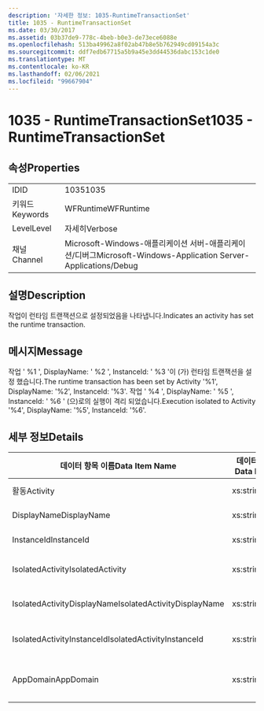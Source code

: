 ```yaml
---
description: '자세한 정보: 1035-RuntimeTransactionSet'
title: 1035 - RuntimeTransactionSet
ms.date: 03/30/2017
ms.assetid: 03b37de9-778c-4beb-b0e3-de73ece6088e
ms.openlocfilehash: 513ba49962a8f02ab47b8e5b762949cd09154a3c
ms.sourcegitcommit: ddf7edb67715a5b9a45e3dd44536dabc153c1de0
ms.translationtype: MT
ms.contentlocale: ko-KR
ms.lasthandoff: 02/06/2021
ms.locfileid: "99667904"
---
```

# <a name="1035---runtimetransactionset"></a><span data-ttu-id="44c32-103">1035 - RuntimeTransactionSet</span><span class="sxs-lookup"><span data-stu-id="44c32-103">1035 - RuntimeTransactionSet</span></span>

## <a name="properties"></a><span data-ttu-id="44c32-104">속성</span><span class="sxs-lookup"><span data-stu-id="44c32-104">Properties</span></span>  
  
|||  
|-|-|  
|<span data-ttu-id="44c32-105">ID</span><span class="sxs-lookup"><span data-stu-id="44c32-105">ID</span></span>|<span data-ttu-id="44c32-106">1035</span><span class="sxs-lookup"><span data-stu-id="44c32-106">1035</span></span>|  
|<span data-ttu-id="44c32-107">키워드</span><span class="sxs-lookup"><span data-stu-id="44c32-107">Keywords</span></span>|<span data-ttu-id="44c32-108">WFRuntime</span><span class="sxs-lookup"><span data-stu-id="44c32-108">WFRuntime</span></span>|  
|<span data-ttu-id="44c32-109">Level</span><span class="sxs-lookup"><span data-stu-id="44c32-109">Level</span></span>|<span data-ttu-id="44c32-110">자세히</span><span class="sxs-lookup"><span data-stu-id="44c32-110">Verbose</span></span>|  
|<span data-ttu-id="44c32-111">채널</span><span class="sxs-lookup"><span data-stu-id="44c32-111">Channel</span></span>|<span data-ttu-id="44c32-112">Microsoft-Windows-애플리케이션 서버-애플리케이션/디버그</span><span class="sxs-lookup"><span data-stu-id="44c32-112">Microsoft-Windows-Application Server-Applications/Debug</span></span>|  
  
## <a name="description"></a><span data-ttu-id="44c32-113">설명</span><span class="sxs-lookup"><span data-stu-id="44c32-113">Description</span></span>  

 <span data-ttu-id="44c32-114">작업이 런타임 트랜잭션으로 설정되었음을 나타냅니다.</span><span class="sxs-lookup"><span data-stu-id="44c32-114">Indicates an activity has set the runtime transaction.</span></span>  
  
## <a name="message"></a><span data-ttu-id="44c32-115">메시지</span><span class="sxs-lookup"><span data-stu-id="44c32-115">Message</span></span>  

 <span data-ttu-id="44c32-116">작업 ' %1 ', DisplayName: ' %2 ', InstanceId: ' %3 '이 (가) 런타임 트랜잭션을 설정 했습니다.</span><span class="sxs-lookup"><span data-stu-id="44c32-116">The runtime transaction has been set by Activity '%1', DisplayName: '%2', InstanceId: '%3'.</span></span>  <span data-ttu-id="44c32-117">작업 ' %4 ', DisplayName: ' %5 ', InstanceId: ' %6 ' (으)로의 실행이 격리 되었습니다.</span><span class="sxs-lookup"><span data-stu-id="44c32-117">Execution isolated to Activity '%4', DisplayName: '%5', InstanceId: '%6'.</span></span>  
  
## <a name="details"></a><span data-ttu-id="44c32-118">세부 정보</span><span class="sxs-lookup"><span data-stu-id="44c32-118">Details</span></span>  
  
|<span data-ttu-id="44c32-119">데이터 항목 이름</span><span class="sxs-lookup"><span data-stu-id="44c32-119">Data Item Name</span></span>|<span data-ttu-id="44c32-120">데이터 항목 형식</span><span class="sxs-lookup"><span data-stu-id="44c32-120">Data Item Type</span></span>|<span data-ttu-id="44c32-121">설명</span><span class="sxs-lookup"><span data-stu-id="44c32-121">Description</span></span>|  
|--------------------|--------------------|-----------------|  
|<span data-ttu-id="44c32-122">활동</span><span class="sxs-lookup"><span data-stu-id="44c32-122">Activity</span></span>|<span data-ttu-id="44c32-123">xs:string</span><span class="sxs-lookup"><span data-stu-id="44c32-123">xs:string</span></span>|<span data-ttu-id="44c32-124">작업의 형식 이름입니다.</span><span class="sxs-lookup"><span data-stu-id="44c32-124">The type name of the activity.</span></span>|  
|<span data-ttu-id="44c32-125">DisplayName</span><span class="sxs-lookup"><span data-stu-id="44c32-125">DisplayName</span></span>|<span data-ttu-id="44c32-126">xs:string</span><span class="sxs-lookup"><span data-stu-id="44c32-126">xs:string</span></span>|<span data-ttu-id="44c32-127">작업의 표시 이름입니다.</span><span class="sxs-lookup"><span data-stu-id="44c32-127">The display name of the activity.</span></span>|  
|<span data-ttu-id="44c32-128">InstanceId</span><span class="sxs-lookup"><span data-stu-id="44c32-128">InstanceId</span></span>|<span data-ttu-id="44c32-129">xs:string</span><span class="sxs-lookup"><span data-stu-id="44c32-129">xs:string</span></span>|<span data-ttu-id="44c32-130">작업의 인스턴스 ID입니다.</span><span class="sxs-lookup"><span data-stu-id="44c32-130">The instance id of the activity.</span></span>|  
|<span data-ttu-id="44c32-131">IsolatedActivity</span><span class="sxs-lookup"><span data-stu-id="44c32-131">IsolatedActivity</span></span>|<span data-ttu-id="44c32-132">xs:string</span><span class="sxs-lookup"><span data-stu-id="44c32-132">xs:string</span></span>|<span data-ttu-id="44c32-133">트랜잭션이 격리된 작업의 형식 이름입니다.</span><span class="sxs-lookup"><span data-stu-id="44c32-133">The type name of the activity that the transaction is isolated to.</span></span>|  
|<span data-ttu-id="44c32-134">IsolatedActivityDisplayName</span><span class="sxs-lookup"><span data-stu-id="44c32-134">IsolatedActivityDisplayName</span></span>|<span data-ttu-id="44c32-135">xs:string</span><span class="sxs-lookup"><span data-stu-id="44c32-135">xs:string</span></span>|<span data-ttu-id="44c32-136">트랜잭션이 격리된 작업의 표시 이름입니다.</span><span class="sxs-lookup"><span data-stu-id="44c32-136">The display name of the activity that the transaction is isolated to.</span></span>|  
|<span data-ttu-id="44c32-137">IsolatedActivityInstanceId</span><span class="sxs-lookup"><span data-stu-id="44c32-137">IsolatedActivityInstanceId</span></span>|<span data-ttu-id="44c32-138">xs:string</span><span class="sxs-lookup"><span data-stu-id="44c32-138">xs:string</span></span>|<span data-ttu-id="44c32-139">트랜잭션이 격리된 작업의 인스턴스 ID입니다.</span><span class="sxs-lookup"><span data-stu-id="44c32-139">The instance id of the activity that the transaction is isolated to.</span></span>|  
|<span data-ttu-id="44c32-140">AppDomain</span><span class="sxs-lookup"><span data-stu-id="44c32-140">AppDomain</span></span>|<span data-ttu-id="44c32-141">xs:string</span><span class="sxs-lookup"><span data-stu-id="44c32-141">xs:string</span></span>|<span data-ttu-id="44c32-142">AppDomain.CurrentDomain.FriendlyName에서 반환되는 문자열입니다.</span><span class="sxs-lookup"><span data-stu-id="44c32-142">The string returned by AppDomain.CurrentDomain.FriendlyName.</span></span>|
